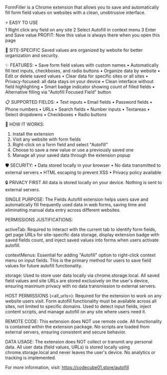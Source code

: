 FormFiller is a Chrome extension that allows you to save and automatically fill form field values on websites with a clean, unobtrusive interface.

⚡ EASY TO USE  
1 Right click any field on any site
2 Select Autofill in context menu
3 Enter and Save value
PROFIT: Now this value is always there when you open this page

🎯 SITE-SPECIFIC
Saved values are organized by website for better organization and security.

✨ FEATURES:
• Save form field values with custom names
• Automatically fill text inputs, checkboxes, and radio buttons
• Organize data by website
• Edit or delete saved values
• Clear data for specific sites or all sites
• Privacy-focused: all data stays on your device
• Clean interface without field highlighting
• Smart badge indicator showing count of filled fields
• Alternative filling via "Autofill Focused Field" button

📋 SUPPORTED FIELDS:
• Text inputs
• Email fields
• Password fields
• Phone numbers
• URLs
• Search fields
• Number inputs
• Textareas
• Select dropdowns
• Checkboxes
• Radio buttons

🔧 HOW IT WORKS:
1. Install the extension
2. Visit any website with form fields
3. Right-click on a form field and select "Autofill"
4. Choose to save a new value or use a previously saved one
5. Manage all your saved data through the extension popup

🛡️ SECURITY:
• Data stored locally in your browser
• No data transmitted to external servers
• HTML escaping to prevent XSS
• Privacy policy available

🔒 PRIVACY FIRST
All data is stored locally on your device. Nothing is sent to external servers.

SINGLE PURPOSE:
The Fields Autofill extension helps users save and automatically fill frequently used data in web forms, saving time and eliminating manual data entry across different websites.

PERMISSIONS JUSTIFICATIONS:

activeTab:
Required to interact with the current tab to identify form fields, get page URLs for site-specific data storage, display extension badge with saved fields count, and inject saved values into forms when users activate autofill.

contextMenus:
Essential for adding "Autofill" option to right-click context menu on input fields. This is the primary method for users to save field values for future autofill functionality.

storage:
Used to store user data locally via chrome.storage.local. All saved field values and site URLs are stored exclusively on the user's device, ensuring maximum privacy with no data transmission to external servers.

HOST PERMISSIONS (<all_urls>):
Required for the extension to work on any website users visit. Form autofill functionality must be available across all sites, not limited to specific domains. Used to detect input fields, inject content scripts, and manage autofill on any site where users need it.

REMOTE CODE:
This extension does NOT use remote code. All functionality is contained within the extension package. No scripts are loaded from external servers, ensuring consistent and secure behavior.

DATA USAGE:
The extension does NOT collect or transmit any personal data. All user data (field values, URLs) is stored locally using chrome.storage.local and never leaves the user's device. No analytics or tracking is implemented.

For more information, visit: https://codecube01.store/autofill